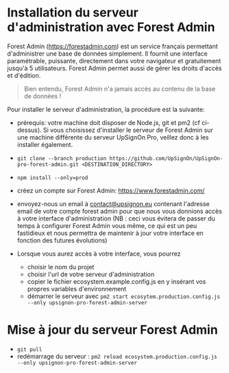 # Installation du serveur d'administration avec Forest Admin

Forest Admin (https://forestadmin.com) est un service français permettant d'administrer une base de données simplement. Il fournit une interface paramétrable, puissante, directement dans votre navigateur et gratuitement jusqu'à 5 utilisateurs. Forest Admin permet aussi de gérer les droits d'accès et d'édition.

> Bien entendu, Forest Admin n'a jamais accès au contenu de la base de données !

Pour installer le serveur d'administration, la procédure est la suivante:

- prérequis: votre machine doit disposer de Node.js, git et pm2 (cf ci-dessus). Si vous choisissez d'installer le serveur de Forest Admin sur une machine différente du serveur UpSignOn Pro, veillez donc à les installer également.
- `git clone --branch production https://github.com/UpSignOn/UpSignOn-pro-forest-admin.git <DESTINATION_DIRECTORY>`
- `npm install --only=prod`

- créez un compte sur Forest Admin: https://www.forestadmin.com/
- envoyez-nous un email à contact@upsignon.eu contenant l'adresse email de votre compte forest admin pour que nous vous donnions accès à votre interface d'administration (NB : ceci vous évitera de passer du temps à configurer Forest Admin vous même, ce qui est un peu fastidieux et nous permettra de maintenir à jour votre interface en fonction des futures évolutions)

- Lorsque vous aurez accès à votre interface, vous pourrez
  - choisir le nom du projet
  - choisir l'url de votre serveur d'administration
  - copier le fichier ecosystem.example.config.js en y insérant vos propres variables d'environnement
  - démarrer le serveur avec `pm2 start ecosytem.production.config.js --only upsignon-pro-forest-admin-server`

# Mise à jour du serveur Forest Admin

- `git pull`
- redémarrage du serveur : `pm2 reload ecosystem.production.config.js --only upsignon-pro-forest-admin-server`
